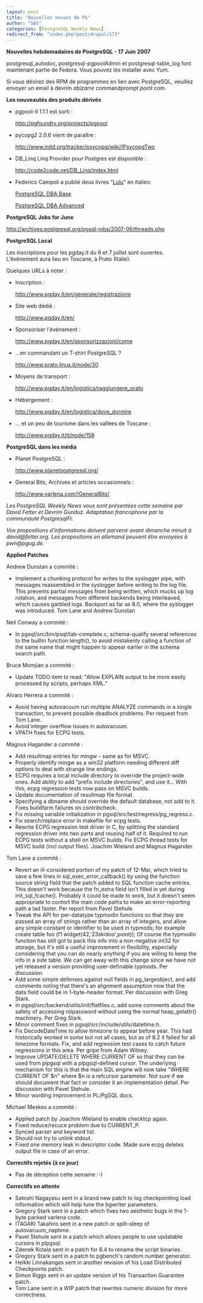 ```yaml
---
layout: post
title: "Nouvelles neuves de PG"
author: "SAS"
categories: [PostgreSQL Weekly News]
redirect_from: "index.php?post/drupal/173"
---
```



<p><strong>Nouvelles hebdomadaires de PostgreSQL - 17 Juin 2007</strong></p>

<p>postgresql_autodoc, postgresql-pgpoolAdmin et postgresql-table_log font maintenant partie de Fedora. Vous pouvez les installer avec Yum.</p>

<p>Si vous désirez des RPM de programmes en lien avec PostgreSQL, veuillez envoyer un email à devrim <em>abizarre</em> commandprompt <em>point</em> com.</p>

<!--more-->


<strong>Les nouveautés des produits dérivés</strong>

<ul>

<li>pgpool-II 1.1.1 est sorti&nbsp;:

<a target="_blank" href="http://pgfoundry.org/projects/pgpool">http://pgfoundry.org/projects/pgpool</a></li>

<li>pycopg2 2.0.6 vient de paraître&nbsp;:

<a target="_blank" href="http://www.initd.org/tracker/psycopg/wiki/%21PsycopgTwo">http://www.initd.org/tracker/psycopg/wiki/!PsycopgTwo</a></li>

<li>DB_Linq Linq Provider pour Postgres est disponible&nbsp;:

<a target="_blank" href="http://code2code.net/DB_Linq/index.html">http://code2code.net/DB_Linq/index.html</a></li>

<li>Federico Campoli a publié deux livres "<a href="http://www.lulu.com/about/">Lulu</a>" en italien:<br />

<a href="http://www.lulu.com/content/935235">PostgreSQL DBA Base</a><br />

<a target="_blank" href="http://www.lulu.com/content/939666">PostgreSQL DBA Advanced</a></li>

</ul>

<p><strong>PostgreSQL Jobs for June</strong></p>

<p><a target="_blank" href="http://archives.postgresql.org/pgsql-jobs/2007-06/threads.php">http://archives.postgresql.org/pgsql-jobs/2007-06/threads.php</a></p>

<p><strong>PostgreSQL Local</strong></p>

<p>Les inscriptions pour les pgday.it du 6 et 7 juillet sont ouvertes. L'événement aura lieu en Toscane, à Prato (Italie).</p>

<p>Quelques URLs à noter&nbsp;:</p>

<ul>

<li>Inscription&nbsp;:

<a target="_blank" href="http://www.pgday.it/en/generale/registrazione">http://www.pgday.it/en/generale/registrazione</a></li>

<li>Site web dédié&nbsp;:

<a target="_blank" href="http://www.pgday.it/en/">http://www.pgday.it/en/</a></li>

<li>Sponsoriser l'événement&nbsp;:

<a target="_blank" href="http://www.pgday.it/en/sponsorizzazioni/come">http://www.pgday.it/en/sponsorizzazioni/come</a></li>

<li>...en commandant un T-shirt PostgreSQL ?

<a target="_blank" href="http://www.prato.linux.it/node/30">http://www.prato.linux.it/node/30</a></li>

<li>Moyens de transport&nbsp;:

<a target="_blank" href="http://www.pgday.it/en/logistica/raggiungere_prato">http://www.pgday.it/en/logistica/raggiungere_prato</a></li>

<li>Hébergement&nbsp;:

<a target="_blank" href="http://www.pgday.it/en/logistica/dove_dormire">http://www.pgday.it/en/logistica/dove_dormire</a></li>

<li>... et un peu de tourisme dans les vallées de Toscane&nbsp;:

<a target="_blank" href="http://www.pgday.it/it/node/158">http://www.pgday.it/it/node/158</a></li>

</ul>

<p><strong>PostgreSQL dans les média</strong></p>

<ul>

<li>Planet PostgreSQL&nbsp;:

<a target="_blank" href="http://www.planetpostgresql.org/">http://www.planetpostgresql.org/</a></li>

<li>General Bits, Archives et articles occasionnels&nbsp;:

<a target="_blank" href="http://www.varlena.com/%21GeneralBits/">http://www.varlena.com/!GeneralBits/</a></li>

</ul>

<p><em>Les PostgreSQL Weekly News vous sont présentées cette semaine par David Fetter et Devrim Gunduz. Adaptation francophone par la communauté PostgresqlFr.</em></p>

<p><em>Vos propositions d'informations doivent parvenir avant dimanche minuit à david@fetter.org. Les propositions en allemand peuvent être envoyées à pwn@pgug.de.</em></p>

<p><strong>Applied Patches</strong></p>

<p>Andrew Dunstan a commité&nbsp;:</p>

<ul>

<li>Implement a chunking protocol for writes to the syslogger pipe, with messages reassembled in the syslogger before writing to the log file. This prevents partial messages from being written, which mucks up log rotation, and messages from different backends being interleaved, which causes garbled logs. Backport as far as 8.0, where the syslogger was introduced. Tom Lane and Andrew Dunstan</li>

</ul>

<p>Neil Conway a commité&nbsp;:</p>

<ul>

<li>In pgsql/src/bin/psql/tab-complete.c, schema-qualify several references to the builtin function length(), to avoid mistakenly calling a function of the same name that might happen to appear earlier in the schema search path.</li>

</ul>

<p>Bruce Momjian a commité&nbsp;:</p>

<ul>

<li>Update TODO item to read: "Allow EXPLAIN output to be more easily processed by scripts, perhaps XML."</li>

</ul>

<p>Alvaro Herrera a commité&nbsp;:</p>

<ul>

<li>Avoid having autovacuum run multiple ANALYZE commands in a single transaction, to prevent possible deadlock problems. Per request from Tom Lane.</li>

<li>Avoid integer overflow issues in autovacuum.</li>

<li>VPATH fixes for ECPG tests.</li>

</ul>

<p>Magnus Hagander a commité&nbsp;:</p>

<ul>

<li>Add resultmap entries for mingw - same as for MSVC.</li>

<li>Properly identify mingw as a win32 platform needing different diff options to deal with strange line endings.</li>

<li>ECPG requires a local include directory to override the project-wide ones. Add ability to add "prefix include directories", and use it... With this, ecpg regression tests now pass on MSVC builds.</li>

<li>Update documentation of resultmap file format.</li>

<li>Specifying a dbname should override the default database, not add to it. Fixes buildfarm failures on contribcheck.</li>

<li>Fix missing variable initialization in pgsql/src/test/regress/pg_regress.c.</li>

<li>Fix search/replace error in makefile for ecpg tests.</li>

<li>Rewrite ECPG regression test driver in C, by splitting the standard regression driver into two parts and reusing half of it. Required to run ECPG tests without a shell on MSVC builds. Fix ECPG thread tests for MSVC build (incl output files). Joachim Wieland and Magnus Hagander.</li>

</ul>

<p>Tom Lane a commité&nbsp;:</p>

<ul>

<li>Revert an ill-considered portion of my patch of 12-Mar, which tried to save a few lines in sql_exec_error_callback() by using the function source string field that the patch added to SQL function cache entries. This doesn't work because the fn_extra field isn't filled in yet during init_sql_fcache(). Probably it could be made to work, but it doesn't seem appropriate to contort the main code paths to make an error-reporting path a tad faster. Per report from Pavel Stehule.</li>

<li>Tweak the API for per-datatype typmodin functions so that they are passed an array of strings rather than an array of integers, and allow any simple constant or identifier to be used in typmods; for example create table foo (f1 widget(42,'23skidoo',point)); Of course the typmodin function has still got to pack this info into a non-negative int32 for storage, but it's still a useful improvement in flexibility, especially considering that you can do nearly anything if you are willing to keep the info in a side table. We can get away with this change since we have not yet released a version providing user-definable typmods. Per discussion.</li>

<li>Add some simple defenses against null fields in pg_largeobject, and add comments noting that there's an alignment assumption now that the data field could be in 1-byte-header format. Per discussion with Greg Stark.</li>

<li>In pgsql/src/backend/utils/init/flatfiles.c, add some comments about the safety of accessing rolpassword without using the normal heap_getattr() machinery. Per Greg Stark.</li>

<li>Minor comment fixes in pgsql/src/include/utils/datetime.h.</li>

<li>Fix DecodeDateTime to allow timezone to appear before year. This had historically worked in some but not all cases, but as of 8.2 it failed for all timezone formats. Fix, and add regression test cases to catch future regressions in this area. Per gripe from Adam Witney.</li>

<li>Improve UPDATE/DELETE WHERE CURRENT OF so that they can be used from plpgsql with a plpgsql-defined cursor. The underlying mechanism for this is that the main SQL engine will now take "WHERE CURRENT OF $n" where $n is a refcursor parameter. Not sure if we should document that fact or consider it an implementation detail. Per discussion with Pavel Stehule.</li>

<li>Minor wording improvement in PL/PgSQL docs.</li>

</ul>

<p>Michael Meskes a commité&nbsp;:</p>

<ul>

<li>Applied patch by Joachim Wieland to enable checktcp again.</li>

<li>Fixed reduce/recuce problem due to CURRENT_P.</li>

<li>Synced parser and keyword list.</li>

<li>Should not try to unlink stdout.</li>

<li>Fixed one memory leak in descriptor code. Made sure ecpg deletes output file in case of an error.</li>

</ul>

<p><strong>Correctifs rejetés (à ce jour)</strong></p>

<ul>

<li>Pas de déception cette semaine :-)</li>

</ul>

<p><strong>Correctifs en attente</strong></p>

<ul>

<li>Satoshi Nagayasu sent in a brand new patch to log checkpointing load information which will help tune the bgwriter parameters.</li>

<li>Gregory Stark sent in a patch which fixes two aesthetic bugs in the 1-byte packed varlena code.</li>

<li>ITAGAKI Takahiro sent in a new patch or split-sleep of autovacuum_naptime.</li>

<li>Pavel Stehule sent in a patch which allows people to use updatable cursors in plpgsql.</li>

<li>Zdenek Kotala sent in a patch for 8.4 to rename the script binaries.</li>

<li>Gregory Stark sent in a patch to pgbench's random number generator.</li>

<li>Heikki Linnakangas sent in another revision of his Load Distributed Checkpoints patch.</li>

<li>Simon Riggs sent in an update version of his Transaction Guarantee patch.</li>

<li>Tom Lane sent in a WIP patch that rewrites numeric division for more correctness.</li>

</ul>